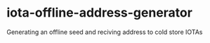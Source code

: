 # iota-offline-address-generator
Generating an offline seed and reciving address to cold store IOTAs

